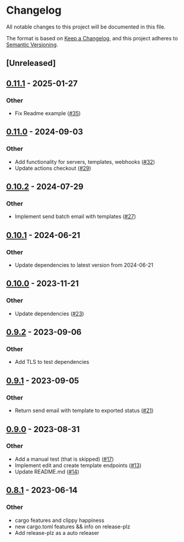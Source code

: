 # Changelog
All notable changes to this project will be documented in this file.

The format is based on [Keep a Changelog](https://keepachangelog.com/en/1.0.0/),
and this project adheres to [Semantic Versioning](https://semver.org/spec/v2.0.0.html).

## [Unreleased]

## [0.11.1](https://github.com/pastjean/postmark-rs/compare/v0.11.0...v0.11.1) - 2025-01-27

### Other

- Fix Readme example ([#35](https://github.com/pastjean/postmark-rs/pull/35))

## [0.11.0](https://github.com/pastjean/postmark-rs/compare/v0.10.2...v0.11.0) - 2024-09-03

### Other
- Add functionality for servers, templates, webhooks ([#32](https://github.com/pastjean/postmark-rs/pull/32))
- Update actions checkout ([#29](https://github.com/pastjean/postmark-rs/pull/29))

## [0.10.2](https://github.com/pastjean/postmark-rs/compare/v0.10.1...v0.10.2) - 2024-07-29

### Other
- Implement send batch email with templates ([#27](https://github.com/pastjean/postmark-rs/pull/27))

## [0.10.1](https://github.com/pastjean/postmark-rs/compare/v0.10.0...v0.10.1) - 2024-06-21

### Other
- Update dependencies to latest version from 2024-06-21

## [0.10.0](https://github.com/pastjean/postmark-rs/compare/v0.9.2...v0.10.0) - 2023-11-21

### Other
- Update dependencies ([#23](https://github.com/pastjean/postmark-rs/pull/23))

## [0.9.2](https://github.com/pastjean/postmark-rs/compare/v0.9.1...v0.9.2) - 2023-09-06

### Other
- Add TLS to test dependencies

## [0.9.1](https://github.com/pastjean/postmark-rs/compare/v0.9.0...v0.9.1) - 2023-09-05

### Other
- Return send email with template to exported status ([#21](https://github.com/pastjean/postmark-rs/pull/21))

## [0.9.0](https://github.com/pastjean/postmark-rs/compare/v0.8.1...v0.9.0) - 2023-08-31

### Other
- Add a manual test (that is skipped) ([#17](https://github.com/pastjean/postmark-rs/pull/17))
- Implement edit and create template endpoints ([#13](https://github.com/pastjean/postmark-rs/pull/13))
- Update README.md ([#14](https://github.com/pastjean/postmark-rs/pull/14))

## [0.8.1](https://github.com/pastjean/postmark-rs/compare/v0.8.0...v0.8.1) - 2023-06-14

### Other
- cargo features and clippy happiness
- new cargo.toml features && info on release-plz
- Add release-plz as a auto releaser

